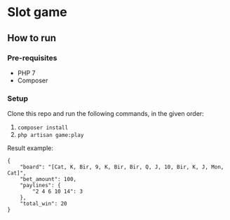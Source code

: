 # Slot game
## How to run

### Pre-requisites
- PHP 7
- Composer

### Setup

Clone this repo and run the following commands, in the given order:

1. `composer install`
2. `php artisan game:play`

Result example:

```
{
    "board": "[Cat, K, Bir, 9, K, Bir, Bir, Q, J, 10, Bir, K, J, Mon, Cat]",
    "bet_amount": 100,
    "paylines": {
        "2 4 6 10 14": 3
    },
    "total_win": 20
}
```